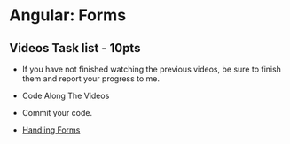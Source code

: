 # Angular: Forms

## Videos Task list - 10pts

- If you have not finished watching the previous videos, be sure to finish them and report your progress to me.
- Code Along The Videos
- Commit your code.


- [Handling Forms](https://pro.academind.com/courses/765847/lectures/13902806)
